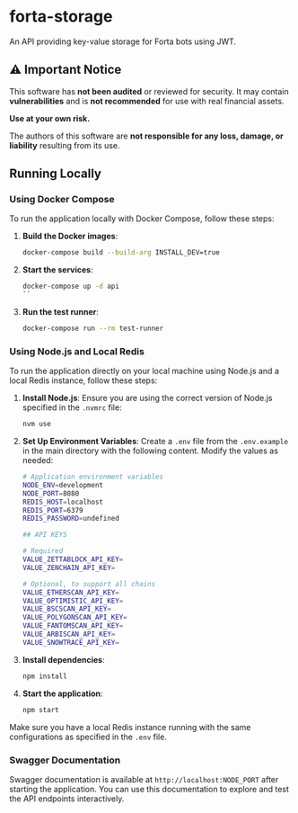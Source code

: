 # forta-storage

An API providing key-value storage for Forta bots using JWT.

## ⚠️ Important Notice

This software has **not been audited** or reviewed for security. It may contain **vulnerabilities** and is **not recommended** for use with real financial assets.

**Use at your own risk.**

The authors of this software are **not responsible for any loss, damage, or liability** resulting from its use.

## Running Locally

### Using Docker Compose

To run the application locally with Docker Compose, follow these steps:

1. **Build the Docker images**:
    ```bash
    docker-compose build --build-arg INSTALL_DEV=true
    ```

2. **Start the services**:
    ```bash
    docker-compose up -d api
    ``

3. **Run the test runner**:
    ```bash
    docker-compose run --rm test-runner
    ```

### Using Node.js and Local Redis

To run the application directly on your local machine using Node.js and a local Redis instance, follow these steps:

1. **Install Node.js**:
    Ensure you are using the correct version of Node.js specified in the `.nvmrc` file:
    ```bash
    nvm use
    ```

2. **Set Up Environment Variables**:
    Create a `.env` file from the `.env.example` in the main directory with the following content. Modify the values as needed:

    ```bash
    # Application environment variables
    NODE_ENV=development
    NODE_PORT=8080
    REDIS_HOST=localhost
    REDIS_PORT=6379
    REDIS_PASSWORD=undefined

    ## API KEYS

    # Required
    VALUE_ZETTABLOCK_API_KEY=
    VALUE_ZENCHAIN_API_KEY=

    # Optional, to support all chains
    VALUE_ETHERSCAN_API_KEY=
    VALUE_OPTIMISTIC_API_KEY=
    VALUE_BSCSCAN_API_KEY=
    VALUE_POLYGONSCAN_API_KEY=
    VALUE_FANTOMSCAN_API_KEY=
    VALUE_ARBISCAN_API_KEY=
    VALUE_SNOWTRACE_API_KEY=
    ```

3. **Install dependencies**:
    ```bash
    npm install
    ```

4. **Start the application**:
    ```bash
    npm start
    ```

Make sure you have a local Redis instance running with the same configurations as specified in the `.env` file.

### Swagger Documentation

Swagger documentation is available at `http://localhost:NODE_PORT` after starting the application. You can use this documentation to explore and test the API endpoints interactively.